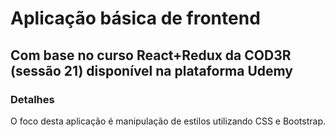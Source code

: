 # Aplicação básica de frontend
## Com base no curso React+Redux da COD3R (sessão 21) disponível na plataforma Udemy

### Detalhes
O foco desta aplicação é manipulação de estilos utilizando CSS e Bootstrap.
